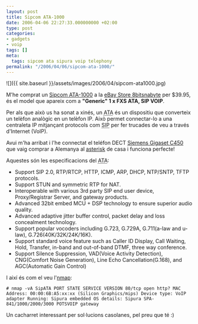 ```yaml
---
layout: post
title: Sipcom ATA-1000
date: 2006-04-06 22:27:33.000000000 +02:00
type: post
categories:
- gadgets
- voip
tags: []
meta:
  tags: sipcom ata sipura voip telephony
permalink: "/2006/04/06/sipcom-ata-1000/"
---
```

![]({{ site.baseurl }}/assets/images/2006/04/sipcom-ata1000.jpg)

M'he comprat un [Sipcom ATA-1000](http://www.sipcom.com.cn/ata1000.html) a la [eBay Store 8bitsnabyte](http://stores.ebay.com/VoIP-AsteriskPBX-Linux-N-More) per $39.95, és el model que apareix com a **"Generic" 1 x FXS ATA, SIP VOIP**.

Per als que això us ha sonat a xinés, un <acronym title="Analog Telephone Adapter">ATA</acronym> és un dispositiu que converteix un telèfon analògic en un telèfon IP. Això permet connectar-lo a una centraleta IP mitjançant protocols com <acronym title="Session Initiation Protocol">SIP</acronym> per fer trucades de veu a través d'Internet (VoIP).

Avui m'ha arribat i l'he connectat el teléfon DECT [Siemens Gigaset C450](http://gigaset.siemens.com/shc/0,1935,hq_en_0_116691_rArNrNrNrN,00.html) que vaig comprar a Alemanya al [asterisk](http://www.asterisk.org) de casa i funciona perfecte!

Aquestes són les especificacions del <acronym title="Analog Telephone Adapter">ATA</acronym>:

- Support SIP 2.0, RTP/RTCP, HTTP, ICMP, ARP, DHCP, NTP/SNTP, TFTP protocols.
- Support STUN and symmetric RTP for NAT.
- Interoperable with various 3rd party SIP end user device, Proxy/Registrar Server, and gateway products.
- Advanced 32bit embed MCU + DSP technology to ensure superior audio quality.
- Advanced adaptive jitter buffer control, packet delay and loss concealment technology.
- Support popular vocoders including G.723, G.729A, G.711(a-law and u-law), G.726(40K/32K/24K/16K).
- Support standard voice feature such as Caller ID Display, Call Waiting, Hold, Transfer, in-band and out-of-band DTMF, three way conference.
- Support Silence Suppression, VAD(Voice Activity Detection), CNG(Comfort Noise Generation), Line Echo Cancellation(G.168), and AGC(Automatic Gain Control)

I així és com el veu l'[nmap](http://www.insecure.org/nmap/):

```
# nmap -vA SipATA PORT STATE SERVICE VERSION 80/tcp open http? MAC Address: 00:00:6B:A5:xx:xx (Silicon Graphics/mips) Device type: VoIP adapter Running: Sipura embedded OS details: Sipura SPA-841/1000/2000/3000 POTSVOIP gateway
```

Un cacharret interessant per sol·lucions casolanes, pel preu que té :)

